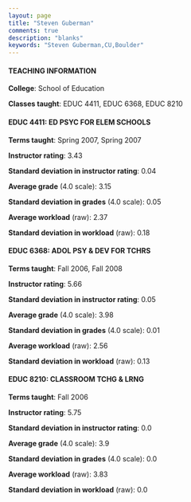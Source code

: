 ```yaml
---
layout: page
title: "Steven Guberman" 
comments: true
description: "blanks"
keywords: "Steven Guberman,CU,Boulder"
---
```

<head>
<script src="https://ajax.googleapis.com/ajax/libs/jquery/2.1.3/jquery.min.js"></script>
<script src="https://dl.dropboxusercontent.com/s/pc42nxpaw1ea4o9/highcharts.js?dl=0"></script>
<!-- <script src="../assets/js/highcharts.js"></script> -->
<style type="text/css">@font-face {
	font-family: "Bebas Neue";
	src: url(https://www.filehosting.org/file/details/544349/BebasNeue Regular.otf) format("opentype");
	}
	h1.Bebas { 
		font-family: "Bebas Neue", Verdana, Tahoma;
	}
</style>
</head>
	   
#### TEACHING INFORMATION

**College**: School of Education

**Classes taught**: EDUC 4411, EDUC 6368, EDUC 8210

#### EDUC 4411: ED PSYC FOR ELEM SCHOOLS

**Terms taught**: Spring 2007, Spring 2007

**Instructor rating**: 3.43

**Standard deviation in instructor rating**: 0.04

**Average grade** (4.0 scale): 3.15

**Standard deviation in grades** (4.0 scale): 0.05

**Average workload** (raw): 2.37

**Standard deviation in workload** (raw): 0.18

#### EDUC 6368: ADOL PSY & DEV FOR TCHRS

**Terms taught**: Fall 2006, Fall 2008

**Instructor rating**: 5.66

**Standard deviation in instructor rating**: 0.05

**Average grade** (4.0 scale): 3.98

**Standard deviation in grades** (4.0 scale): 0.01

**Average workload** (raw): 2.56

**Standard deviation in workload** (raw): 0.13

#### EDUC 8210: CLASSROOM TCHG & LRNG

**Terms taught**: Fall 2006

**Instructor rating**: 5.75

**Standard deviation in instructor rating**: 0.0

**Average grade** (4.0 scale): 3.9

**Standard deviation in grades** (4.0 scale): 0.0

**Average workload** (raw): 3.83

**Standard deviation in workload** (raw): 0.0


